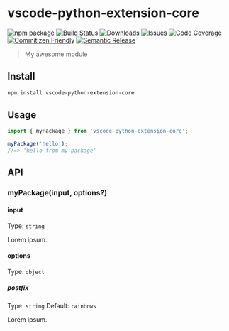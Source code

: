 # vscode-python-extension-core

[![npm package][npm-img]][npm-url]
[![Build Status][build-img]][build-url]
[![Downloads][downloads-img]][downloads-url]
[![Issues][issues-img]][issues-url]
[![Code Coverage][codecov-img]][codecov-url]
[![Commitizen Friendly][commitizen-img]][commitizen-url]
[![Semantic Release][semantic-release-img]][semantic-release-url]

> My awesome module

## Install

```bash
npm install vscode-python-extension-core
```

## Usage

```ts
import { myPackage } from 'vscode-python-extension-core';

myPackage('hello');
//=> 'hello from my package'
```

## API

### myPackage(input, options?)

#### input

Type: `string`

Lorem ipsum.

#### options

Type: `object`

##### postfix

Type: `string`
Default: `rainbows`

Lorem ipsum.

[build-img]:https://github.com/34j/vscode-python-extension-core/actions/workflows/release.yml/badge.svg
[build-url]:https://github.com/34j/vscode-python-extension-core/actions/workflows/release.yml
[downloads-img]:https://img.shields.io/npm/dt/vscode-python-extension-core
[downloads-url]:https://www.npmtrends.com/vscode-python-extension-core
[npm-img]:https://img.shields.io/npm/v/vscode-python-extension-core
[npm-url]:https://www.npmjs.com/package/vscode-python-extension-core
[issues-img]:https://img.shields.io/github/issues/34j/vscode-python-extension-core
[issues-url]:https://github.com/34j/vscode-python-extension-core/issues
[codecov-img]:https://codecov.io/gh/34j/vscode-python-extension-core/branch/main/graph/badge.svg
[codecov-url]:https://codecov.io/gh/34j/vscode-python-extension-core
[semantic-release-img]:https://img.shields.io/badge/%20%20%F0%9F%93%A6%F0%9F%9A%80-semantic--release-e10079.svg
[semantic-release-url]:https://github.com/semantic-release/semantic-release
[commitizen-img]:https://img.shields.io/badge/commitizen-friendly-brightgreen.svg
[commitizen-url]:http://commitizen.github.io/cz-cli/

